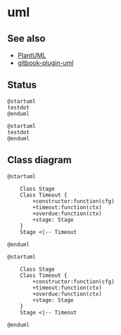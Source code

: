 # uml 
<!-- toc -->

## See also

- [PlantUML](http://plantuml.com/)
- [gitbook-plugin-uml](https://plugins.gitbook.com/plugin/uml)


## Status 

```uml
@startuml
testdot
@enduml
```

```
@startuml
testdot
@enduml
```

## Class diagram

```uml
@startuml

	Class Stage
	Class Timeout {
		+constructor:function(cfg)
		+timeout:function(ctx)
		+overdue:function(ctx)
		+stage: Stage
	}
 	Stage <|-- Timeout

@enduml
```

```
@startuml

	Class Stage
	Class Timeout {
		+constructor:function(cfg)
		+timeout:function(ctx)
		+overdue:function(ctx)
		+stage: Stage
	}
 	Stage <|-- Timeout

@enduml
```

